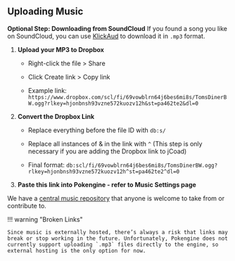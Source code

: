 ## Uploading Music
**Optional Step: Downloading from SoundCloud**
If you found a song you like on SoundCloud, you can use [KlickAud](https://www.klickaud.co/) to download it in `.mp3` format.

1. **Upload your MP3 to Dropbox**
    * Right-click the file > Share

    * Click Create link > Copy link

    * Example link:
        `https://www.dropbox.com/scl/fi/69vowblrn64j6bes6mi8s/TomsDinerBW.ogg?rlkey=hjonbnsh93vzne572kuozv12h&st=pa462te2&dl=0`

2. **Convert the Dropbox Link**
    * Replace everything before the file ID with `db:s/`

    * Replace all instances of & in the link with `^` (This step is only necessary if you are adding the Dropbox link to jCoad)

    * Final format:
       `db:scl/fi/69vowblrn64j6bes6mi8s/TomsDinerBW.ogg?rlkey=hjonbnsh93vzne572kuozv12h^st=pa462te2^dl=0`

3. **Paste this link into Pokengine - refer to Music Settings page**

We have a [central music repository](https://docs.google.com/spreadsheets/d/1Xyfc4jBWfXcuyLiJx3uErtb6lZyAsQ5ypMVCUBDzTt4/edit?usp=sharing) that anyone is welcome to take from or contribute to.

!!! warning "Broken Links"

    Since music is externally hosted, there’s always a risk that links may break or stop working in the future. Unfortunately, Pokengine does not currently support uploading `.mp3` files directly to the engine, so external hosting is the only option for now.


